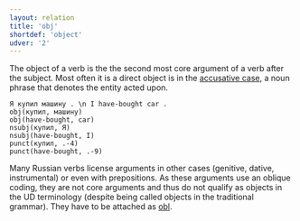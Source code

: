 ```yaml
---
layout: relation
title: 'obj'
shortdef: 'object'
udver: '2'
---
```


The object of a verb is the the second most core argument of a verb after the subject.
Most often it is a direct object is in the [accusative case](ru-feat/Case), a noun phrase that denotes the entity acted upon.

~~~ sdparse
Я купил машину . \n I have-bought car .
obj(купил, машину)
obj(have-bought, car)
nsubj(купил, Я)
nsubj(have-bought, I)
punct(купил, .-4)
punct(have-bought, .-9)
~~~

Many Russian verbs license arguments in other cases (genitive, dative, instrumental)
or even with prepositions. As these arguments use an oblique coding, they are not core
arguments and thus do not qualify as objects in the UD terminology (despite being called
objects in the traditional grammar). They have to be attached as [obl]().

<!-- Interlanguage links updated Ne 5. května 2024, 18:21:32 CEST -->
